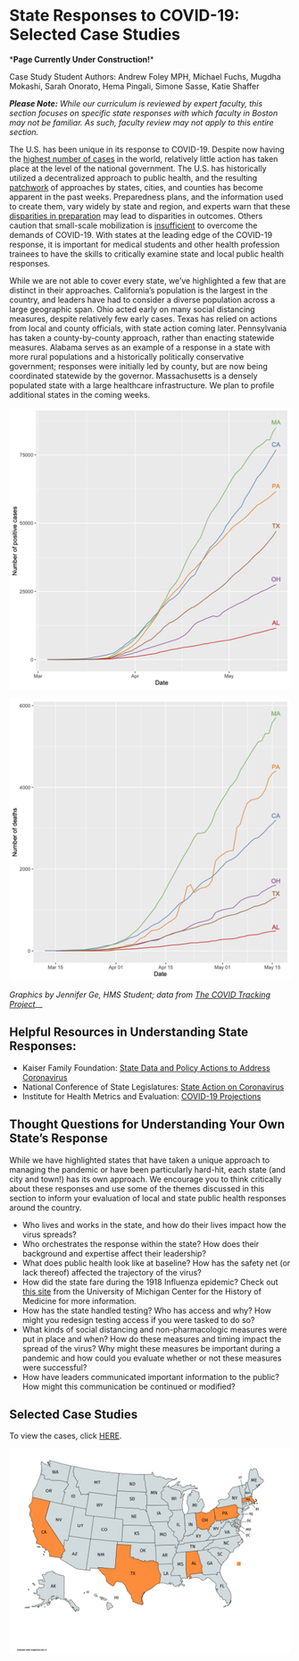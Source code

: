 # State Responses to COVID-19: Selected Case Studies

\***Page Currently Under Construction!**\*

Case Study Student Authors: Andrew Foley MPH, Michael Fuchs, Mugdha Mokashi, Sarah Onorato, Hema Pingali, Simone Sasse, Katie Shaffer

_**Please Note:** While our curriculum is reviewed by expert faculty, this section focuses on specific state responses with which faculty in Boston may not be familiar. As such, faculty review may not apply to this entire section._

The U.S. has been unique in its response to COVID-19. Despite now having the [highest number of cases](https://www.sciencemag.org/news/2020/04/united-states-leads-coronavirus-cases-not-pandemic-response#) in the world, relatively little action has taken place at the level of the national government. The U.S. has historically utilized a decentralized approach to public health, and the resulting [patchwork](https://www.nytimes.com/2020/03/15/us/united-states-coronavirus-response.html) of approaches by states, cities, and counties has become apparent in the past weeks. Preparedness plans, and the information used to create them, vary widely by state and region, and experts warn that these [disparities in preparation](https://khn.org/news/during-a-pandemic-states-patchwork-of-crisis-plans-could-mean-uneven-care/) may lead to disparities in outcomes. Others caution that small-scale mobilization is [insufficient](https://www.nejm.org/doi/full/10.1056/NEJMp2006740) to overcome the demands of COVID-19. With states at the leading edge of the COVID-19 response, it is important for medical students and other health profession trainees to have the skills to critically examine state and local public health responses.

While we are not able to cover every state, we’ve highlighted a few that are distinct in their approaches. California’s population is the largest in the country, and leaders have had to consider a diverse population across a large geographic span. Ohio acted early on many social distancing measures, despite relatively few early cases. Texas has relied on actions from local and county officials, with state action coming later. Pennsylvania has taken a county-by-county approach, rather than enacting statewide measures. Alabama serves as an example of a response in a state with more rural populations and a historically politically conservative government; responses were initially led by county, but are now being coordinated statewide by the governor. Massachusetts is a densely populated state with a large healthcare infrastructure. We plan to profile additional states in the coming weeks.

![COVID-19 Cases, selected states, as of May 17, 2020](../.gitbook/assets/image%20%286%29.png)

![COVID-19 Deaths, selected states, as of May 17, 2020](../.gitbook/assets/image%20%289%29.png)

_Graphics by Jennifer Ge, HMS Student; data from_ [_The COVID Tracking Project_](https://covidtracking.com/)\_\_

## Helpful Resources in Understanding State Responses:

* Kaiser Family Foundation: [State Data and Policy Actions to Address Coronavirus](https://www.kff.org/health-costs/issue-brief/state-data-and-policy-actions-to-address-coronavirus/)
* National Conference of State Legislatures: [State Action on Coronavirus](https://www.ncsl.org/research/health/state-action-on-coronavirus-covid-19.aspx)
* Institute for Health Metrics and Evaluation: [COVID-19 Projections](https://covid19.healthdata.org/united-states-of-america)

## Thought Questions for Understanding Your Own State’s Response

While we have highlighted states that have taken a unique approach to managing the pandemic or have been particularly hard-hit, each state \(and city and town!\) has its own approach. We encourage you to think critically about these responses and use some of the themes discussed in this section to inform your evaluation of local and state public health responses around the country.

* Who lives and works in the state, and how do their lives impact how the virus spreads?
* Who orchestrates the response within the state? How does their background and expertise affect their leadership?
* What does public health look like at baseline? How has the safety net \(or lack thereof\) affected the trajectory of the virus?
* How did the state fare during the 1918 Influenza epidemic? Check out [this site](https://www.influenzaarchive.org/index.html) from the University of Michigan Center for the History of Medicine for more information.
* How has the state handled testing? Who has access and why? How might you redesign testing access if you were tasked to do so? 
* What kinds of social distancing and non-pharmacologic measures were put in place and when? How do these measures and timing impact the spread of the virus? Why might these measures be important during a pandemic and how could you evaluate whether or not these measures were successful?
* How have leaders communicated important information to the public? How might this communication be continued or modified?

## Selected Case Studies

To view the cases, click [HERE](https://docs.google.com/document/d/17dUmXrdfCQtDYfNH4aQfX4pdY9mEpOqqBFeB1KLcC5M/edit?usp=sharing).

![States with a case study are highlighted in orange.](../.gitbook/assets/image%20%2813%29.png)

